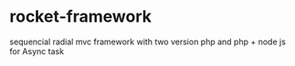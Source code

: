 # rocket-framework
sequencial radial mvc framework with two version php and php + node js for Async task 
